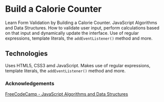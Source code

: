 # Build a Calorie Counter
Learn Form Validation by Building a Calorie Counter.  JavaScript Algorithms and Data Structures.  How to validate user input, perform calculations based on that input and dynamically update the interface.  Use of regular expressions, template literals, the `addEventListener()` method and more.

## Technologies

Uses HTML5, CSS3 amd JavaScript.  Makes use of regular expressions, template literals, the `addEventListener()` method and more.



### Acknowledgements

[FreeCodeCamp - JavaScript Algorithms and Data Structures ](https://www.freecodecamp.org/learn/javascript-algorithms-and-data-structures-v8)
